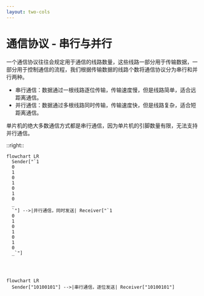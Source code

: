 ```yaml
---
layout: two-cols
---
```


# 通信协议 - 串行与并行

一个通信协议往往会规定用于通信的线路数量，这些线路一部分用于传输数据，一部分用于控制通信的流程，我们根据传输数据的线路个数将通信协议分为串行和并行两种。

- 串行通信：数据通过一根线路逐位传输，传输速度慢，但是线路简单，适合远距离通信。
- 并行通信：数据通过多根线路同时传输，传输速度快，但是线路复杂，适合短距离通信。

单片机的绝大多数通信方式都是串行通信，因为单片机的引脚数量有限，无法支持并行通信。

::right::

<div class="h-full w-full flex flex-col items-center justify-center">

```mermaid
flowchart LR
  Sender["`1
  0
  1
  0
  1
  0
  1
  0
  _
  `"] -->|并行通信，同时发送| Receiver["`1
  0
  1
  0
  1
  0
  1
  0
  _`"]

```

<br />

```mermaid

flowchart LR
  Sender["10100101"] -->|串行通信，逐位发送| Receiver["10100101"]


```

</div>
